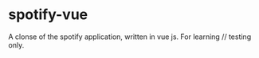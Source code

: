 # spotify-vue
A clonse of the spotify application, written in vue js. For learning // testing only.
